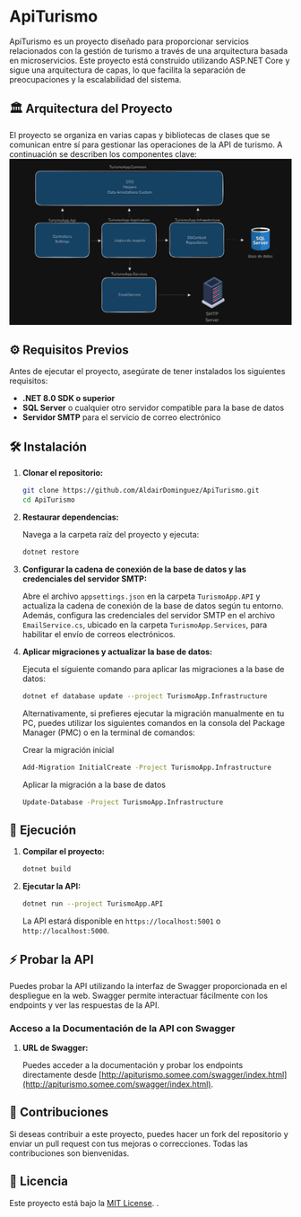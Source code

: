 # ApiTurismo

ApiTurismo es un proyecto diseñado para proporcionar servicios relacionados con la gestión de turismo a través de una arquitectura basada en microservicios. Este proyecto está construido utilizando ASP.NET Core y sigue una arquitectura de capas, lo que facilita la separación de preocupaciones y la escalabilidad del sistema.

## 🏛️ Arquitectura del Proyecto
El proyecto se organiza en varias capas y bibliotecas de clases que se comunican entre sí para gestionar las operaciones de la API de turismo. A continuación se describen los componentes clave:
![Diagrama de Arquitectura](https://github.com/AldairDominguez/ApiTurismo/blob/main/TurismoApp.Api/Properties/asdasd.PNG)

## ⚙️ Requisitos Previos

Antes de ejecutar el proyecto, asegúrate de tener instalados los siguientes requisitos:

- **.NET 8.0 SDK o superior**
- **SQL Server** o cualquier otro servidor compatible para la base de datos
- **Servidor SMTP** para el servicio de correo electrónico

## 🛠️ Instalación

1. **Clonar el repositorio:**

    ```bash
    git clone https://github.com/AldairDominguez/ApiTurismo.git
    cd ApiTurismo
    ```

2. **Restaurar dependencias:**

    Navega a la carpeta raíz del proyecto y ejecuta:

    ```bash
    dotnet restore
    ```

3. **Configurar la cadena de conexión de la base de datos y las credenciales del servidor SMTP:**

   Abre el archivo `appsettings.json` en la carpeta `TurismoApp.API` y actualiza la cadena de conexión de la base de datos según tu entorno. Además, configura las credenciales del servidor SMTP en el archivo       `EmailService.cs`, ubicado en la carpeta `TurismoApp.Services`, para habilitar el envío de correos electrónicos.

4. **Aplicar migraciones y actualizar la base de datos:**

    Ejecuta el siguiente comando para aplicar las migraciones a la base de datos:

    ```bash
    dotnet ef database update --project TurismoApp.Infrastructure
    ```
    Alternativamente, si prefieres ejecutar la migración manualmente en tu PC, puedes utilizar los siguientes comandos en la consola del Package Manager (PMC) o en la terminal de comandos:
   
    Crear la migración inicial
   
    ```bash
    Add-Migration InitialCreate -Project TurismoApp.Infrastructure
    ```
   
    Aplicar la migración a la base de datos
   
    ```bash
    Update-Database -Project TurismoApp.Infrastructure
    ```

## 🚀 Ejecución

1. **Compilar el proyecto:**

    ```bash
    dotnet build
    ```

2. **Ejecutar la API:**

    ```bash
    dotnet run --project TurismoApp.API
    ```

    La API estará disponible en `https://localhost:5001` o `http://localhost:5000`.

## ⚡ Probar la API

Puedes probar la API utilizando la interfaz de Swagger proporcionada en el despliegue en la web. Swagger permite interactuar fácilmente con los endpoints y ver las respuestas de la API.

### Acceso a la Documentación de la API con Swagger

1. **URL de Swagger:**

    Puedes acceder a la documentación y probar los endpoints directamente desde [http://apiturismo.somee.com/swagger/index.html](http://apiturismo.somee.com/swagger/index.html).

## 🤝 Contribuciones

Si deseas contribuir a este proyecto, puedes hacer un fork del repositorio y enviar un pull request con tus mejoras o correcciones. Todas las contribuciones son bienvenidas.

## 📄 Licencia

Este proyecto está bajo la [MIT License](https://opensource.org/licenses/MIT).
.
